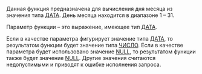 Данная функция предназначена для вычисления дня месяца из значения типа [ДАТА](v8help://SyntaxHelperQueries/LitDate). День месяца находится в диапазоне 1 – 31.

Параметр функции – это выражение, имеющее тип [ДАТА](v8help://SyntaxHelperQueries/LitDate).

Если в качестве параметра фигурирует значение типа [ДАТА](v8help://SyntaxHelperQueries/LitDate), то результатом функции будет значение типа [ЧИСЛО](v8help://SyntaxHelperQueries/LitHum). Если в качестве параметра будет использовано значение [NULL](v8help://SyntaxHelperQueries/NULL), то результатом функции также будет значение [NULL](v8help://SyntaxHelperQueries/NULL). Другие значения считаются недопустимыми и приводят к ошибке исполнения запроса.